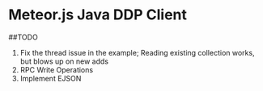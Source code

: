 Meteor.js Java DDP Client
=========================

##TODO

1.  Fix the thread issue in the example;  Reading existing collection works, but blows up on new adds
2.  RPC Write Operations
3.  Implement EJSON
